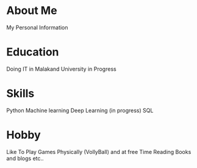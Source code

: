 # About Me
My Personal Information 

# Education
Doing IT in Malakand University in Progress

# Skills
Python
Machine learning
Deep Learning (in progress)
SQL 

# Hobby
Like To Play Games Physically (VollyBall) and at free Time Reading Books and blogs etc..
